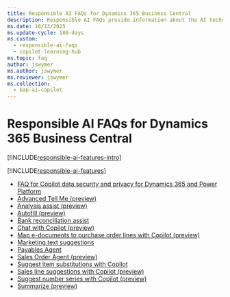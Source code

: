 ```yaml
---
title: Responsible AI FAQs for Dynamics 365 Business Central
description: Responsible AI FAQs provide information about the AI technology used in  Business Central, along with key considerations and details about how the AI is used, how it was tested and evaluated, and any specific limitations.
ms.date: 10/13/2025
ms.update-cycle: 180-days
ms.custom: 
  - responsible-ai-faqs
  - copilot-learning-hub
ms.topic: faq
author: jswymer
ms.author: jswymer
ms.reviewer: jswymer
ms.collection:
  - bap-ai-copilot
---
```


# Responsible AI FAQs for Dynamics 365 Business Central

[!INCLUDE[responsible-ai-features-intro](includes/responsible-ai-intro.md)]

[!INCLUDE[responsible-ai-features](includes/responsible-ai-features.md)]

- [FAQ for Copilot data security and privacy for Dynamics 365 and Power Platform](/dynamics365/faqs-copilot-data-security-privacy?toc=/dynamics365/business-central/toc.json)
- [Advanced Tell Me (preview)](faqs-advanced-tell-me.md)
- [Analysis assist (preview)](faqs-analysis-assist.md)
- [Autofill (preview)](faqs-autofill.md)
- [Bank reconciliation assist](faqs-bank-reconciliation.md)
- [Chat with Copilot (preview)](faqs-chat-with-copilot.md)
- [Map e-documents to purchase order lines with Copilot (preview)](map-edocuments-with-copilot.md)
- [Marketing text suggestions](faqs-marketing-text.md)
- [Payables Agent](faqs-payables-agent.md)
- [Sales Order Agent (preview)](faqs-sales-order-taker-agent.md?toc=/dynamics365/business-central/toc.json)
- [Suggest item substitutions with Copilot](faq-suggest-item-substitutions-with-copilot.md)
- [Sales line suggestions with Copilot (preview)](faq-sales-suggest-sales-lines-with-copilot.md)
- [Suggest number series with Copilot (preview)](faq-suggest-number-series-with-copilot.md)
- [Summarize (preview)](faqs-summarize.md)